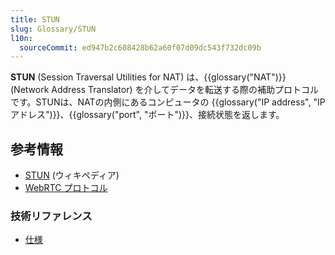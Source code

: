 ```yaml
---
title: STUN
slug: Glossary/STUN
l10n:
  sourceCommit: ed947b2c608428b62a60f07d09dc543f732dc09b
---
```


**STUN** (Session Traversal Utilities for NAT) は、{{glossary("NAT")}} (Network Address Translator) を介してデータを転送する際の補助プロトコルです。STUNは、NATの内側にあるコンピュータの {{glossary("IP address", "IP アドレス")}}、{{glossary("port", "ポート")}}、接続状態を返します。

## 参考情報

- [STUN](https://ja.wikipedia.org/wiki/STUN) (ウィキペディア)
- [WebRTC プロトコル](/ja/docs/Web/API/WebRTC_API/Protocols)

### 技術リファレンス

- [仕様](https://datatracker.ietf.org/doc/html/rfc5389)
